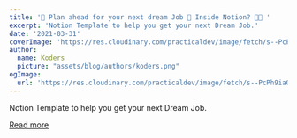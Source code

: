 ```yaml
---
title: '📝 Plan ahead for your next dream Job 🧳 Inside Notion? 🚀💯 '
excerpt: 'Notion Template to help you get your next Dream Job.'
date: '2021-03-31'
coverImage: 'https://res.cloudinary.com/practicaldev/image/fetch/s--PcPh9iaO--/c_imagga_scale,f_auto,fl_progressive,h_420,q_auto,w_1000/https://dev-to-uploads.s3.amazonaws.com/uploads/articles/ps3i0jd639eiqyczs8nt.png'
author:
  name: Koders
  picture: "assets/blog/authors/koders.png"
ogImage:
  url: 'https://res.cloudinary.com/practicaldev/image/fetch/s--PcPh9iaO--/c_imagga_scale,f_auto,fl_progressive,h_420,q_auto,w_1000/https://dev-to-uploads.s3.amazonaws.com/uploads/articles/ps3i0jd639eiqyczs8nt.png'
---
```


Notion Template to help you get your next Dream Job.

[Read more](https://dev.to/sarthology/plan-ahead-for-your-next-dream-job-inside-notion-42bk)
